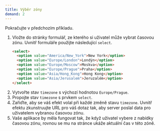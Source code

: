 ```yaml
---
title: Výběr zóny
demand: 2
---
```


Pokračujte v předchozím příkladu.

1. Vložte do stránky formulář, ze kterého si uživatel může vybrat časovou zónu. Uvnitř formuláře použijte následující `select`.
   ```html
   <select>
     <option value="America/New_York">New York</option>
     <option value="Europe/London">Londýn</option>
     <option value="Europe/Moscow">Moskva</option>
     <option value="Europe/Prague">Praha</option>
     <option value="Asia/Hong_Kong">Hong Kong</option>
     <option value="Asia/Jerusalem">Jeruzalém</option>
   </select>
   ```
1. Vytvořte stav `timezone` s výchozí hodnotou `Europe/Prague`.
1. Propojte stav `timezone` s prvkem `select`.
1. Zařiďte, aby se váš efekt volal při každé změně stavu `timezone`. Uvnitř efektu zkunstruujte URL pro váš dotaz tak, aby server poslal data pro uživatelem vybranou časovou zónu.
1. Vaše aplikace by měla fungovat tak, že když uživatel vybere z nabídky časovou zónu, rovnou se mu na stránce ukáže aktuální čas v této zóně.
